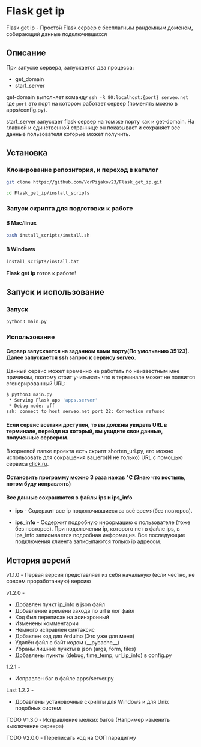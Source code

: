 # Flask get ip

Flask get ip - Простой Flask сервер с бесплатным рандомным доменом, собирающий данные подключившихся


## Описание

При запуске сервера, запускается два процесса:
- get_domain
- start_server

get-domain выполняет команду `ssh -R 80:localhost:{port} serveo.net` где `port` это порт на котором работает сервер (поменять можно в apps/config.py).

start_server запускает flask сервер на том же порту как и get-domain. На главной и единственной страннице он показывает и сохраняет все данные пользователя которые может получить.

## Установка

### Клонирование репозитория, и переход в каталог

```bash
git clone https://github.com/VorPijakov23/Flask_get_ip.git

cd Flask_get_ip/install_scripts
```
### Запуск скрипта для подготовки к работе

#### В Mac/linux
```bash
bash install_scripts/install.sh
```
#### В Windows
```bash
install_scripts/install.bat
```

**Flask get ip** готов к работе!

## Запуск и использование
### Запуск
```bash
python3 main.py
```
### Использование
#### Сервер запускается на заданном вами порту(По умолчанию 35123). Далее запускается ssh запрос к сервису [serveo](https://serveo.net/).
Данный сервис может временно не работать по неизвестным мне причинам, поэтому стоит учитывать что в терминале может не появится сгенерированный URL:
```bash
$ python3 main.py
 * Serving Flask app 'apps.server'
 * Debug mode: off
ssh: connect to host serveo.net port 22: Connection refused
```
#### Если сервис всетаки доступен, то вы должны увидеть URL в терминале, перейдя на который, вы увидите свои данные, полученные сервером.
В корневой папке проекта есть скрипт shorten_url.py, его можно использовать для сокращения вашего(И не только) URL с помощью сервиса [click.ru](https://clck.ru/).

#### Остановить программу можно 3 раза нажав ^C (Знаю что костыль, потом буду исправлять)


#### Все данные сохраняются в файлы ips и ips_info

- **ips** - Cодержит все ip подключившиеся за всё время(без повторов).

- **ips_info** - Cодержит подробную информацию о пользователе (тоже без повторов). При подключении ip, которого нет в файле ips, в ips_info записывается подробная информация. Все последующие подключения клиента записыпаются только ip адресом.


## История версий

v1.1.0 - Первая версия представляет из себя начальную (если честно, не совсем проработанную) версию

v1.2.0 - 
 + Добавлен пункт ip_info в json файл
 + Добавление времени захода по url в лог файл
 + Код был переписан на асинхронный
 + Изменены комментарии
 + Немного исправлен синтаксис
 + Добавлен код для Arduino (Это уже для меня)
 + Удалён файл с байт кодом (\_\_pycache__)
 + Убраны лишние пункты в json (args, form, files)
 + Добавлены пункты (debug, time_temp, url_ip_info) в config.py

1.2.1 -
 + Исправлен баг в файле apps/server.py

Last 1.2.2 - 
 + Добавлены установочные скрипты для Windows и для Unix подобных систем

TODO V1.3.0 - Исправление мелких багов (Например изменить выключение сервера)

TODO V2.0.0 - Переписать код на ООП парадигму
